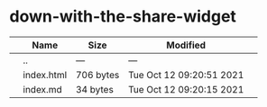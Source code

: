 down-with-the-share-widget
==========================

<table><thead><tr class="header"><th></th><th>Name</th><th>Size</th><th>Modified</th><th></th></tr></thead><tbody><tr class="odd"><td></td><td><span class="goup">..</span></td><td>—</td><td>—</td><td></td></tr><tr class="even"><td></td><td><span class="name">index.html</span></td><td>706 bytes</td><td>Tue Oct 12 09:20:51 2021</td><td></td></tr><tr class="odd"><td></td><td><span class="name">index.md</span></td><td>34 bytes</td><td>Tue Oct 12 09:20:15 2021</td><td></td></tr></tbody></table>
